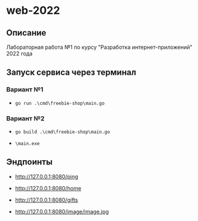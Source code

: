 # web-2022

## Описание
Лабораторная работа №1 по курсу "Разработка интернет-приложений" 2022 года

## Запуск сервиса через терминал

### Вариант №1
- `go run .\cmd\freebie-shop\main.go`

### Вариант №2
- `go build .\cmd\freebie-shop\main.go`

- `\main.exe`

## Эндпоинты
- http://127.0.0.1:8080/ping

- http://127.0.0.1:8080/home

- http://127.0.0.1:8080/gifts

- http://127.0.0.1:8080/image/image.jpg






